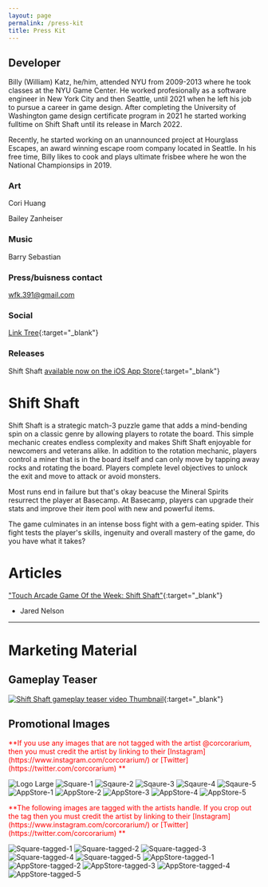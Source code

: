 ```yaml
---
layout: page
permalink: /press-kit
title: Press Kit
---
```


## Developer
Billy (William) Katz, he/him, attended NYU from 2009-2013 where he took classes at the NYU Game Center.  He worked profesionally as a software engineer in New York City and then Seattle, until 2021 when he left his job to pursue a career in game design.  After completing the University of Washington game design certificate program in 2021 he started working fulltime on Shift Shaft until its release in March 2022.  

Recently, he started working on an unannounced project at Hourglass Escapes, an award winning escape room company located in Seattle. In his free time, Billy likes to cook and plays ultimate frisbee where he won the National Championsips in 2019.  

### Art 
Cori Huang

Bailey Zanheiser

### Music
Barry Sebastian

### Press/buisness contact
wfk.391@gmail.com

### Social
[Link Tree](https://linktr.ee/shiftshaft){:target="_blank"}

### Releases
Shift Shaft [available now on the iOS App Store](https://apps.apple.com/us/app/shift-shaft/id1387207777){:target="_blank"}


# Shift Shaft
Shift Shaft is a strategic match-3 puzzle game that adds a mind-bending spin on a classic genre by allowing players to rotate the board.  This simple mechanic creates endless complexity and makes Shift Shaft enjoyable for newcomers and veterans alike. In addition to the rotation mechanic, players control a miner that is in the board itself and can only move by tapping away rocks and rotating the board. Players complete level objectives to unlock the exit and move to attack or avoid monsters.

Most runs end in failure but that's okay beacuse the Mineral Spirits resurrect the player at Basecamp.  At Basecamp, players can upgrade their stats and improve their item pool with new and powerful items. 

The game culminates in an intense boss fight with a gem-eating spider.  This fight tests the player's skills, ingenuity and overall mastery of the game, do you have what it takes?

# Articles

["Touch Arcade Game Of the Week: Shift Shaft"](https://toucharcade.com/2022/03/18/toucharcade-game-of-the-week-shift-shaft/){:target="_blank"}
- Jared Nelson

---

# Marketing Material

## Gameplay Teaser

[![Shift Shaft gameplay teaser video Thumbnail](./../images/press-kit/youtube-thumbnail-2.png)](https://youtu.be/79rk1NOY6t4 "Shift Shaft gameplay teaser video"){:target="_blank"}


## Promotional Images

<span style="color:red"> 
**If you use any images that are not tagged with the artist @corcorarium, then you must credit the artist by linking to their [Instagram](https://www.instagram.com/corcorarium/) or [Twitter](https://twitter.com/corcorarium) **
</span>

![Logo Large](./../images/press-kit/Logo-2520.png)
![Square-1](./../images/press-kit/shift-shaft-square-1.png)
![Sqaure-2](./../images/press-kit/shift-shaft-square-2.png)
![Sqaure-3](./../images/press-kit/shift-shaft-square-3.png)
![Sqaure-4](./../images/press-kit/shift-shaft-square-4.png)
![Sqaure-5](./../images/press-kit/shift-shaft-square-5.png)
![AppStore-1](./../images/press-kit/shift-shaft-preview-7.png)
![AppStore-2](./../images/press-kit/shift-shaft-preview-8.png)
![AppStore-3](./../images/press-kit/shift-shaft-preview-9.png)
![AppStore-4](./../images/press-kit/shift-shaft-preview-10.png)
![AppStore-5](./../images/press-kit/shift-shaft-preview-11.png)

<span style="color:red"> 
**The following images are tagged with the artists handle. If you crop out the tag then you must credit the artist by linking to their [Instagram](https://www.instagram.com/corcorarium/) or [Twitter](https://twitter.com/corcorarium) **
</span>

![Square-tagged-1](./../images/press-kit/shift-shaft-square-tagged-6.png)
![Square-tagged-2](./../images/press-kit/shift-shaft-square-tagged-7.png)
![Square-tagged-3](./../images/press-kit/shift-shaft-square-tagged-8.png)
![Square-tagged-4](./../images/press-kit/shift-shaft-square-tagged-9.png)
![Square-tagged-5](./../images/press-kit/shift-shaft-square-tagged-10.png)
![AppStore-tagged-1](./../images/press-kit/shift-shaft-preview-tagged-2.png)
![AppStore-tagged-2](./../images/press-kit/shift-shaft-preview-tagged-3.png)
![AppStore-tagged-3](./../images/press-kit/shift-shaft-preview-tagged-4.png)
![AppStore-tagged-4](./../images/press-kit/shift-shaft-preview-tagged-5.png)
![AppStore-tagged-5](./../images/press-kit/shift-shaft-preview-tagged-6.png)
